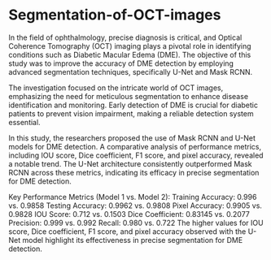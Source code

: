 # Segmentation-of-OCT-images


In the field of ophthalmology, precise diagnosis is critical, and Optical Coherence Tomography (OCT) imaging plays a pivotal role in identifying conditions such as Diabetic Macular Edema (DME). The objective of this study was to improve the accuracy of DME detection by employing advanced segmentation techniques, specifically U-Net and Mask RCNN.

The investigation focused on the intricate world of OCT images, emphasizing the need for meticulous segmentation to enhance disease identification and monitoring. Early detection of DME is crucial for diabetic patients to prevent vision impairment, making a reliable detection system essential.

In this study, the researchers proposed the use of Mask RCNN and U-Net models for DME detection. A comparative analysis of performance metrics, including IOU score, Dice coefficient, F1 score, and pixel accuracy, revealed a notable trend. The U-Net architecture consistently outperformed Mask RCNN across these metrics, indicating its efficacy in precise segmentation for DME detection.

Key Performance Metrics (Model 1 vs. Model 2):
Training Accuracy: 0.996 vs. 0.9858
Testing Accuracy: 0.9962 vs. 0.9808
Pixel Accuracy: 0.9905 vs. 0.9828
IOU Score: 0.712 vs. 0.1503
Dice Coefficient: 0.83145 vs. 0.2077
Precision: 0.999 vs. 0.992
Recall: 0.980 vs. 0.722
The higher values for IOU score, Dice coefficient, F1 score, and pixel accuracy observed with the U-Net model highlight its effectiveness in precise segmentation for DME detection.



